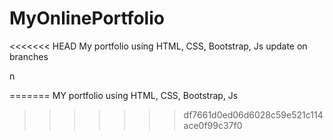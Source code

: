 # MyOnlinePortfolio
<<<<<<< HEAD
My portfolio using HTML, CSS, Bootstrap, Js update on branches


n





=======
MY portfolio using HTML, CSS, Bootstrap, Js 
>>>>>>> df7661d0ed06d6028c59e521c114ace0f99c37f0

